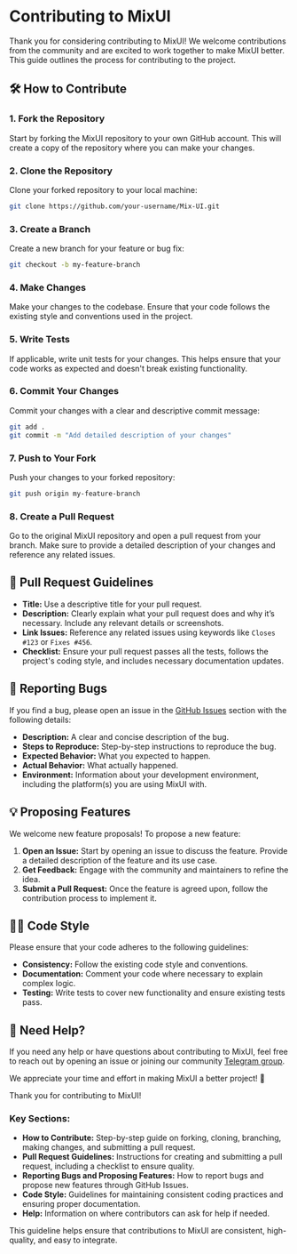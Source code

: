 # Contributing to MixUI

Thank you for considering contributing to MixUI! We welcome contributions from the community and are excited to work together to make MixUI better. This guide outlines the process for contributing to the project.

## 🛠️ How to Contribute

### 1. Fork the Repository
Start by forking the MixUI repository to your own GitHub account. This will create a copy of the repository where you can make your changes.

### 2. Clone the Repository
Clone your forked repository to your local machine:

```bash
git clone https://github.com/your-username/Mix-UI.git
```

### 3. Create a Branch
Create a new branch for your feature or bug fix:

```bash
git checkout -b my-feature-branch
```

### 4. Make Changes
Make your changes to the codebase. Ensure that your code follows the existing style and conventions used in the project.

### 5. Write Tests
If applicable, write unit tests for your changes. This helps ensure that your code works as expected and doesn't break existing functionality.

### 6. Commit Your Changes
Commit your changes with a clear and descriptive commit message:

```bash
git add .
git commit -m "Add detailed description of your changes"
```

### 7. Push to Your Fork
Push your changes to your forked repository:

```bash
git push origin my-feature-branch
```

### 8. Create a Pull Request
Go to the original MixUI repository and open a pull request from your branch. Make sure to provide a detailed description of your changes and reference any related issues.

## 📝 Pull Request Guidelines

- **Title:** Use a descriptive title for your pull request.
- **Description:** Clearly explain what your pull request does and why it’s necessary. Include any relevant details or screenshots.
- **Link Issues:** Reference any related issues using keywords like `Closes #123` or `Fixes #456`.
- **Checklist:** Ensure your pull request passes all the tests, follows the project's coding style, and includes necessary documentation updates.

## 🐛 Reporting Bugs

If you find a bug, please open an issue in the [GitHub Issues](https://github.com/abel-cosmic/Mix-UI/issues) section with the following details:

- **Description:** A clear and concise description of the bug.
- **Steps to Reproduce:** Step-by-step instructions to reproduce the bug.
- **Expected Behavior:** What you expected to happen.
- **Actual Behavior:** What actually happened.
- **Environment:** Information about your development environment, including the platform(s) you are using MixUI with.

## 💡 Proposing Features

We welcome new feature proposals! To propose a new feature:

1. **Open an Issue:** Start by opening an issue to discuss the feature. Provide a detailed description of the feature and its use case.
2. **Get Feedback:** Engage with the community and maintainers to refine the idea.
3. **Submit a Pull Request:** Once the feature is agreed upon, follow the contribution process to implement it.

## 🧑‍💻 Code Style

Please ensure that your code adheres to the following guidelines:

- **Consistency:** Follow the existing code style and conventions.
- **Documentation:** Comment your code where necessary to explain complex logic.
- **Testing:** Write tests to cover new functionality and ensure existing tests pass.

## 💬 Need Help?

If you need any help or have questions about contributing to MixUI, feel free to reach out by opening an issue or joining our community [Telegram group](https://t.me/+vH7h-4TgUto1YThk).

We appreciate your time and effort in making MixUI a better project! 🎉


Thank you for contributing to MixUI!

### Key Sections:
- **How to Contribute:** Step-by-step guide on forking, cloning, branching, making changes, and submitting a pull request.
- **Pull Request Guidelines:** Instructions for creating and submitting a pull request, including a checklist to ensure quality.
- **Reporting Bugs and Proposing Features:** How to report bugs and propose new features through GitHub Issues.
- **Code Style:** Guidelines for maintaining consistent coding practices and ensuring proper documentation.
- **Help:** Information on where contributors can ask for help if needed.

This guideline helps ensure that contributions to MixUI are consistent, high-quality, and easy to integrate.

